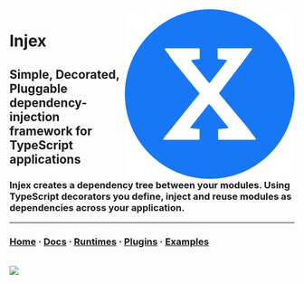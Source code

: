 <img src="website/static/img/logo.svg" align="right" width="300" />
<h1>Injex</h1>
<h2>Simple, Decorated, Pluggable dependency-injection framework for TypeScript applications</h2>
<h3>Injex creates a dependency tree between your modules. Using TypeScript decorators you define, inject and reuse modules as dependencies across your application.</h3>

---

<h3>

[Home](https://www.injex.dev)
·
[Docs](https://www.injex.dev/docs/introduction)
·
[Runtimes](https://www.injex.dev/docs/runtimes/node)
·
[Plugins](https://www.injex.dev/docs/plugins)
·
[Examples](https://www.injex.dev/docs/examples/node)
</h3>

<br/>
<img src="https://img.shields.io/npm/v/@injex/core?style=for-the-badge" />

